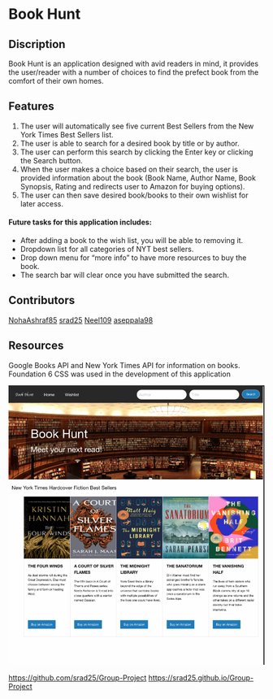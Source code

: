 # Book Hunt

## Discription
Book Hunt is an application designed with avid readers in mind, it provides the user/reader with a number of choices to find the prefect book from the comfort of their own homes.

## Features
1. The user will automatically see five current Best Sellers from the New York Times Best  Sellers list.
2. The user is able to search for a desired book by title or by author. 
3. The user can perform this search by clicking the Enter key or clicking the Search button.
4. When the user makes a choice based on their search, the user is provided information   about the book (Book Name, Author Name, Book Synopsis, Rating and redirects user to Amazon for buying options).
5. The user can then save desired book/books to their own wishlist for later access.

#### Future tasks for this application includes:
* After adding a book to the wish list, you will be able to removing it.
* Dropdown list for all categories of NYT best sellers.
* Drop down menu for “more info” to have more resources to buy the book.
* The search bar will clear once you have submitted the search.

## Contributors
[NohaAshraf85](https://www.github.com/NohaAshraf85)
[srad25](https://www.github.com/srad25)
[Neel109](https://www.github.com/Neel109)
[aseppala98](https://www.github.com/aseppala98)

## Resources
Google Books API and New York Times API for information on books.
Foundation 6 CSS was used in the development of this application

![alt text](./assets/images/book-hunt.png "pic of Book Hunt Page")


https://github.com/srad25/Group-Project
https://srad25.github.io/Group-Project